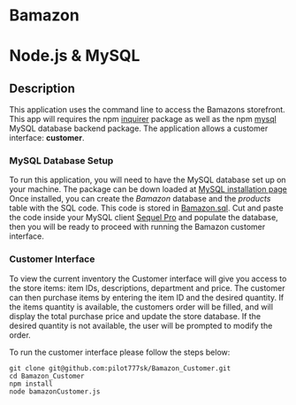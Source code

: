 # Bamazon
# Node.js & MySQL

## Description

This application uses the command line to access the Bamazons storefront. This app will requires the npm [inquirer](https://www.npmjs.com/package/inquirer) package as well as the npm [mysql](https://www.npmjs.com/package/mysql) MySQL database backend package. The application allows a customer interface: **customer**.

### MySQL Database Setup

To run this application, you will need to have the MySQL database set up on your machine. The package can be down loaded at [MySQL installation page](https://dev.mysql.com/doc/refman/5.6/en/installing.html)  Once installed, you can create the *Bamazon* database and the *products* table with the SQL code. This code is stored in [Bamazon.sql](Bamazon.sql). Cut and paste the code inside your MySQL client [Sequel Pro](https://www.sequelpro.com/) and populate the database, then you will be ready to proceed with running the Bamazon customer interface.

### Customer Interface

To view the current inventory the Customer interface will give you access to the store items: item IDs, descriptions, department and price. The customer can then purchase items by entering the item ID and the desired quantity. If the items quantity is available, the customers order will be filled, and will display the total purchase price and update the store database. If the desired quantity is not available, the user will be prompted to modify the order.

To run the customer interface please follow the steps below:

	git clone git@github.com:pilot777sk/Bamazon_Customer.git
	cd Bamazon_Customer
	npm install
	node bamazonCustomer.js











